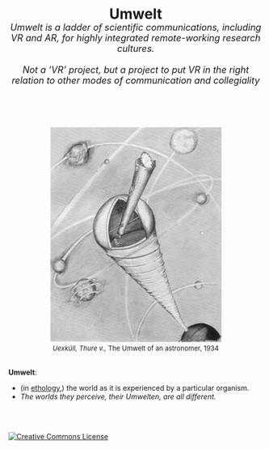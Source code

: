 
<center> 
<h1>Umwelt</h1>
<em style="font-size: large; position: relative; top: -20px;">
Umwelt is a ladder of scientific communications, including VR and AR, for highly integrated remote-working research cultures.
<br/><br/>
Not a ‘VR’ project, but a project to put VR in the right relation to other modes of communication and collegiality
</em>
<br/>
</center>

<br/><br/>

<center>
<img src='astronomers_umwelt.uexkull.png'><br/>
<span style="font-size: small;"><em>Uexküll, Thure v.,</em> The Umwelt of an astronomer, 1934</span> 
</center>

<br/>

**Umwelt**: 
<ul>
  <li> (in <a href="https://en.wikipedia.org/wiki/Ethology">ethology</a>,) the world as it is experienced by a particular organism. 
  <li> <em>The worlds they perceive, their Umwelten, are all different.</em>
</ul>
<br/>
<br/>

<a rel="license" href="http://creativecommons.org/licenses/by-nc/4.0/"><img alt="Creative Commons License" style="border-width:0" src="https://i.creativecommons.org/l/by-nc/4.0/80x15.png" /></a> <br />

